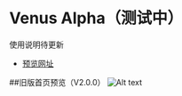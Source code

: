 # Venus Alpha（测试中）

使用说明待更新
* [预览网址](http://muwenzi.com)

##旧版首页预览（V2.0.0）
![Alt text](https://github.com/muwenzi/photography-website/blob/master/public/img/preview.jpg)


